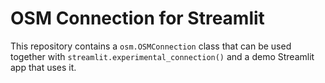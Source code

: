 # OSM Connection for Streamlit

This repository contains a `osm.OSMConnection` class that can be used together with `streamlit.experimental_connection()` and a demo Streamlit app that uses it.